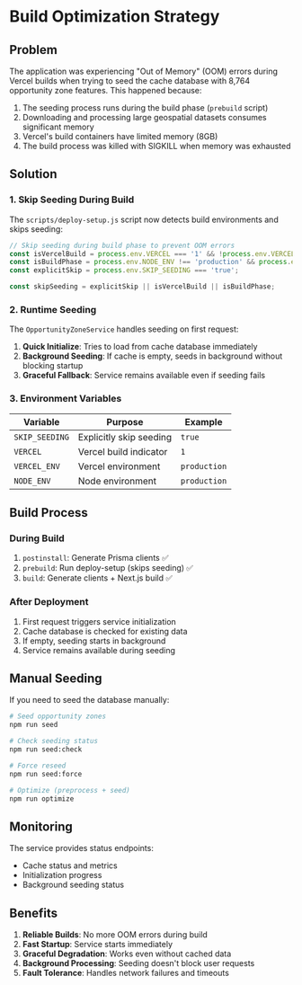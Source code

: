 # Build Optimization Strategy

## Problem
The application was experiencing "Out of Memory" (OOM) errors during Vercel builds when trying to seed the cache database with 8,764 opportunity zone features. This happened because:

1. The seeding process runs during the build phase (`prebuild` script)
2. Downloading and processing large geospatial datasets consumes significant memory
3. Vercel's build containers have limited memory (8GB)
4. The build process was killed with SIGKILL when memory was exhausted

## Solution

### 1. Skip Seeding During Build
The `scripts/deploy-setup.js` script now detects build environments and skips seeding:

```javascript
// Skip seeding during build phase to prevent OOM errors
const isVercelBuild = process.env.VERCEL === '1' && !process.env.VERCEL_ENV;
const isBuildPhase = process.env.NODE_ENV !== 'production' && process.env.VERCEL_ENV === undefined;
const explicitSkip = process.env.SKIP_SEEDING === 'true';

const skipSeeding = explicitSkip || isVercelBuild || isBuildPhase;
```

### 2. Runtime Seeding
The `OpportunityZoneService` handles seeding on first request:

1. **Quick Initialize**: Tries to load from cache database immediately
2. **Background Seeding**: If cache is empty, seeds in background without blocking startup
3. **Graceful Fallback**: Service remains available even if seeding fails

### 3. Environment Variables

| Variable | Purpose | Example |
|----------|---------|---------|
| `SKIP_SEEDING` | Explicitly skip seeding | `true` |
| `VERCEL` | Vercel build indicator | `1` |
| `VERCEL_ENV` | Vercel environment | `production` |
| `NODE_ENV` | Node environment | `production` |

## Build Process

### During Build
1. `postinstall`: Generate Prisma clients ✅
2. `prebuild`: Run deploy-setup (skips seeding) ✅
3. `build`: Generate clients + Next.js build ✅

### After Deployment
1. First request triggers service initialization
2. Cache database is checked for existing data
3. If empty, seeding starts in background
4. Service remains available during seeding

## Manual Seeding

If you need to seed the database manually:

```bash
# Seed opportunity zones
npm run seed

# Check seeding status
npm run seed:check

# Force reseed
npm run seed:force

# Optimize (preprocess + seed)
npm run optimize
```

## Monitoring

The service provides status endpoints:
- Cache status and metrics
- Initialization progress
- Background seeding status

## Benefits

1. **Reliable Builds**: No more OOM errors during build
2. **Fast Startup**: Service starts immediately
3. **Graceful Degradation**: Works even without cached data
4. **Background Processing**: Seeding doesn't block user requests
5. **Fault Tolerance**: Handles network failures and timeouts 